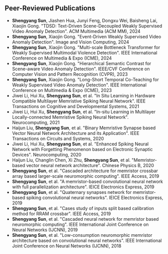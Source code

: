 ## Peer-Reviewed Publications

<ul style="margin:0 0 5px;">
  <li><autocolor><strong>Shengyang Sun</strong>, Jiashen Hua, Junyi Feng, Dongxu Wei, Baisheng Lai, Xiaojin Gong. "TDSD: Text-Driven Scene-Decoupled Weakly Supervised Video Anomaly Detection". ACM Multimedia (ACM MM), 2024 </autocolor></li>
  <li><autocolor><strong>Shengyang Sun</strong>, Xiaojin Gong. "Event-Driven Weakly Supervised Video Anomaly Detection". Image and Vision Computing, 2024</autocolor></li>
  <li><autocolor><strong>Shengyang Sun</strong>, Xiaojin Gong. "Multi-scale Bottleneck Transformer for Weakly Supervised Multimodal Violence Detection". IEEE International Conference on Multimedia & Expo (ICME), 2024</autocolor></li>
  <li><autocolor><strong>Shengyang Sun</strong>, Xiaojin Gong. "Hierarchical Semantic Contrast for Scene-aware Video Anomaly Detection". IEEE/CVF Conference on Computer Vision and Pattern Recognition (CVPR), 2023</autocolor></li>
  <li><autocolor><strong>Shengyang Sun</strong>, Xiaojin Gong. "Long-Short Temporal Co-Teaching for Weakly Supervised Video Anomaly Detection". IEEE International Conference on Multimedia & Expo (ICME), 2023</autocolor></li>
  <li><autocolor>Jiwei Li, Hui Xu, <strong>Shengyang Sun</strong>, et al. "In Situ Learning in Hardware Compatible Multilayer Memristive Spiking Neural
Network". IEEE Transactions on Cognitive and Developmental Systems, 2021</autocolor></li>
  <li><autocolor>Jiwei Li, Hui Xu, <strong>Shengyang Sun</strong>, et al. "In-situ Learning in Multilayer Locally-connected Memristive Spiking Neural
Network". Neurocomputing, 2021</autocolor></li>
  <li><autocolor>Haijun Liu, <strong>Shengyang Sun</strong>, et al. "Binary Memristive Synapse based Vector Neural Network Architecture and its
Application". IEEE Transactions on Circuits and Systems, 2020</autocolor></li>
  <li><autocolor>Jiwei Li, Hui Xu, <strong>Shengyang Sun</strong>, et al. "Enhanced Spiking Neural Network with Forgetting Phenomenon based on
Electronic Synaptic Devices". Neurocomputing, 2020</autocolor></li>
  <li><autocolor>Haijun Liu, Changlin Chen, Xi Zhu, <strong>Shengyang Sun</strong>, et al. "Memristor-based vector neural network architecture". Chinese Physics B, 2020</autocolor></li>
  <li><autocolor><strong>Shengyang Sun</strong>, et al. "Cascaded architecture for memristor crossbar array based larger-scale neuromorphic computing". IEEE Access, 2019</autocolor></li>
  <li><autocolor><strong>Shengyang Sun</strong>, et al. "A memristor-based convolutional neural network with full parallelization architecture". IEICE Electronics Express, 2019</autocolor></li>
  <li><autocolor><strong>Shengyang Sun</strong>, et al. "Quaternary synapses network for memristor-based spiking convolutional neural networks". IEICE Electronics Express, 2019</autocolor></li>
  <li><autocolor><strong>Shengyang Sun</strong>, et al. "Cases study of inputs split based calibration method for RRAM crossbar". IEEE Access, 2019</autocolor></li>
  <li><autocolor><strong>Shengyang Sun</strong>, et al. "Cascaded neural network for memristor based neuromorphic computing". IEEE International Joint Conference on Neural Networks (IJCNN), 2019</autocolor></li>
  <li><autocolor><strong>Shengyang Sun</strong>, et al. "Low-consumption neuromorphic memristor architecture based on convolutional neural networks". IEEE International Joint Conference on Neural Networks (IJCNN), 2018</autocolor></li>
</ul>
